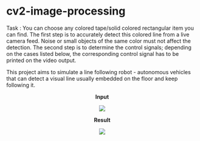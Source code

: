 # cv2-image-processing
Task : You can choose any colored tape/solid colored rectangular item you can find. The first step is to accurately detect this colored line from a live camera feed. Noise or small objects
of the same color must not affect the detection. The second step is to determine the control signals; depending on the cases listed below, the corresponding control signal has to be
printed on the video output.

This project aims to simulate a line following robot - autonomous vehicles that can detect a visual line usually embedded on the floor
and keep following it.

<p><center><strong>Input</strong></center></p>
<p align="center">
  <img src="https://github.com/Peororo/cv2-image-processing/blob/master/data/test1.gif?raw=true">
</p>
<p><center><strong>Result</strong></center></p>
<p align="center">
  <img src="https://github.com/Peororo/cv2-image-processing/blob/master/data/result1.gif?raw=true">
</p>
